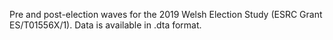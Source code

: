 Pre and post-election waves for the 2019 Welsh Election Study (ESRC Grant ES/T01556X/1). Data is available in .dta format. 
